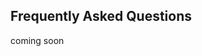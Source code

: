 <!--
layout: page
title: "Duino-Coin FAQ"
permalink: /faq/
-->

## Frequently Asked Questions
coming soon
